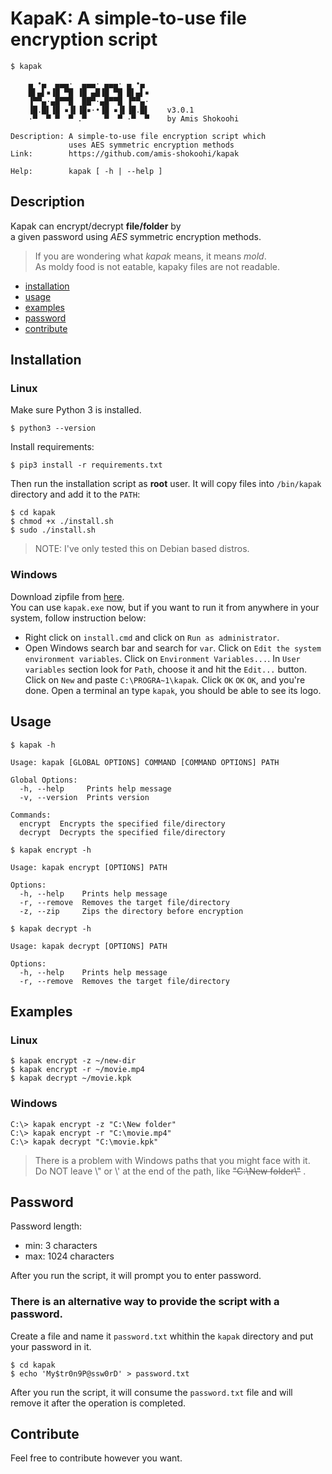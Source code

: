 # KapaK: A simple-to-use file encryption script
```
$ kapak

    ▄ •▄  ▄▄▄·  ▄▄▄· ▄▄▄· ▄ •▄
    █▌▄▌▪▐█ ▀█ ▐█ ▄█▐█ ▀█ █▌▄▌▪
    ▐▀▀▄·▄█▀▀█  ██▀·▄█▀▀█ ▐▀▀▄·
    ▐█.█▌▐█ ▪▐▌▐█▪·•▐█ ▪▐▌▐█.█▌    v3.0.1
    ·▀  ▀ ▀  ▀ .▀    ▀  ▀ ·▀  ▀    by Amis Shokoohi

Description: A simple-to-use file encryption script which
             uses AES symmetric encryption methods
Link:        https://github.com/amis-shokoohi/kapak

Help:        kapak [ -h | --help ]
```

## Description
Kapak can encrypt/decrypt **file/folder** by<br>
a given password using _AES_ symmetric encryption methods.

> If you are wondering what _kapak_ means, it means _mold_.<br>
> As moldy food is not eatable, kapaky files are not readable.

- [installation](#Installation)
- [usage](#Usage)
- [examples](#Examples)
- [password](#Password)
- [contribute](#Contribute)

## Installation
### Linux
Make sure Python 3 is installed.
```
$ python3 --version
```
Install requirements:
```
$ pip3 install -r requirements.txt
```
Then run the installation script as **root** user. It will copy files into `/bin/kapak` directory and add it to the `PATH`:
```
$ cd kapak
$ chmod +x ./install.sh
$ sudo ./install.sh
```
> NOTE: I've only tested this on Debian based distros.
### Windows
Download zipfile from [here](https://github.com/amis-shokoohi/kapak/releases/download/v3.0.1/kapak-windows-v3.0.1.zip).<br>
You can use `kapak.exe` now, but if you want to run it from anywhere in your system, follow instruction below:
- Right click on `install.cmd` and click on `Run as administrator`.
- Open Windows search bar and search for `var`. Click on `Edit the system environment variables`. Click on `Environment Variables...`. In `User variables` section look for `Path`, choose it and hit the `Edit...` button. Click on `New` and paste `C:\PROGRA~1\kapak`. Click `OK` `OK` `OK`, and you're done. Open a terminal an type `kapak`, you should be able to see its logo.

## Usage
```
$ kapak -h

Usage: kapak [GLOBAL OPTIONS] COMMAND [COMMAND OPTIONS] PATH

Global Options:
  -h, --help     Prints help message
  -v, --version  Prints version

Commands:
  encrypt  Encrypts the specified file/directory
  decrypt  Decrypts the specified file/directory
```
```
$ kapak encrypt -h

Usage: kapak encrypt [OPTIONS] PATH

Options:
  -h, --help    Prints help message
  -r, --remove  Removes the target file/directory
  -z, --zip     Zips the directory before encryption
```
```
$ kapak decrypt -h

Usage: kapak decrypt [OPTIONS] PATH

Options:
  -h, --help    Prints help message
  -r, --remove  Removes the target file/directory
```
## Examples

### Linux
```
$ kapak encrypt -z ~/new-dir
$ kapak encrypt -r ~/movie.mp4
$ kapak decrypt ~/movie.kpk
```

### Windows
```
C:\> kapak encrypt -z "C:\New folder"
C:\> kapak encrypt -r "C:\movie.mp4"
C:\> kapak decrypt "C:\movie.kpk"
```
> There is a problem with Windows paths that you might face with it.<br>
> Do NOT leave \\" or \\' at the end of the path, like ~~"C:\New folder\\"~~ .

## Password
Password length:<br> 
- min: 3 characters
- max: 1024 characters

After you run the script, it will prompt you to enter password.<br>

### There is an alternative way to provide the script with a password.
Create a file and name it `password.txt` whithin the `kapak` directory and put your password in it.
```
$ cd kapak
$ echo 'My$tr0n9P@ssw0rD' > password.txt
```
After you run the script, it will consume the `password.txt` file and will remove it after the operation is completed.

## Contribute
Feel free to contribute however you want.
